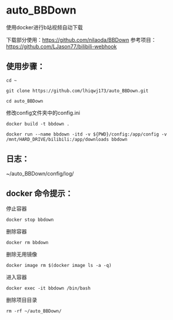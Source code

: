 # auto_BBDown
使用docker进行b站视频自动下载

下载部分使用：https://github.com/nilaoda/BBDown
参考项目：https://github.com/LJason77/bilibili-webhook

## 使用步骤：
```shell
cd ~
```
```shell
git clone https://github.com/lhiqwj173/auto_BBDown.git
```
```shell
cd auto_BBDown
```
修改config文件夹中的config.ini
```shell
docker build -t bbdown .
```
```shell
docker run --name bbdown -itd -v ${PWD}/config:/app/config -v /mnt/HARD_DRIVE/bilibili:/app/downloads bbdown
```
## 日志：
~/auto_BBDown/config/log/


## docker 命令提示：

停止容器
```shell
docker stop bbdown
```
删除容器
```shell
docker rm bbdown
```
删除无用镜像
```shell
docker image rm $(docker image ls -a -q)
```
进入容器
```shell
docker exec -it bbdown /bin/bash
```
删除项目目录
```shell
rm -rf ~/auto_BBDown/
```
